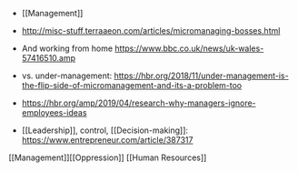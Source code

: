   - [[Management]]

  - http://misc-stuff.terraaeon.com/articles/micromanaging-bosses.html
  - And working from home
    https://www.bbc.co.uk/news/uk-wales-57416510.amp

  - vs. under-management:
    https://hbr.org/2018/11/under-management-is-the-flip-side-of-micromanagement-and-its-a-problem-too

  - https://hbr.org/amp/2019/04/research-why-managers-ignore-employees-ideas

  - [[Leadership]], control,
    [[Decision-making]]:
    https://www.entrepreneur.com/article/387317

[[Management]][[Oppression]]
[[Human Resources]]